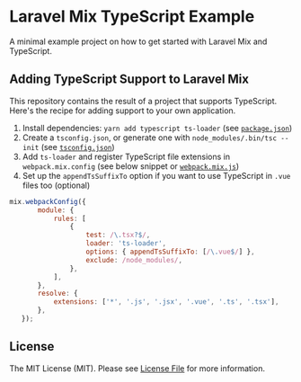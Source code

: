 # Laravel Mix TypeScript Example

A minimal example project on how to get started with Laravel Mix and TypeScript.


## Adding TypeScript Support to Laravel Mix

This repository contains the result of a project that supports TypeScript. Here's the recipe for adding support to your own application.

1. Install dependencies: `yarn add typescript ts-loader` (see [`package.json`](https://github.com/sebastiandedeyne/laravel-mix-typescript-example/blob/master/package.json))
2. Create a `tsconfig.json`, or generate one with `node_modules/.bin/tsc --init` (see [`tsconfig.json`](https://github.com/sebastiandedeyne/laravel-mix-typescript-example/blob/master/tsconfig.json))
3. Add `ts-loader` and register TypeScript file extensions in `webpack.mix.config` (see below snippet or [`webpack.mix.js`](https://github.com/sebastiandedeyne/laravel-mix-typescript-example/blob/master/webpack.mix.js))
4. Set up the `appendTsSuffixTo` option if you want to use TypeScript in `.vue` files too (optional)

```js
mix.webpackConfig({
       module: {
           rules: [
               {
                   test: /\.tsx?$/,
                   loader: 'ts-loader',
                   options: { appendTsSuffixTo: [/\.vue$/] },
                   exclude: /node_modules/,
               },
           ],
       },
       resolve: {
           extensions: ['*', '.js', '.jsx', '.vue', '.ts', '.tsx'],
       },
   });
```

## License

The MIT License (MIT). Please see [License File](LICENSE.md) for more information.
